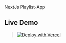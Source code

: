 NextJs Playlist-App

## Live Demo

> [![Deploy with Vercel](https://vercel.com/button)](https://nextjs-music-app-tau.vercel.app/)
